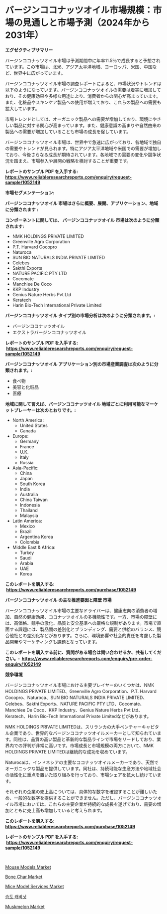 <p><h1>バージンココナッツオイル市場規模：市場の見通しと市場予測（2024年から2031年）</h1></p><p><strong>エグゼクティブサマリー</strong></p>
<p><p>バージンココナッツオイル市場は予測期間中に年率11.5％で成長すると予想されています。この市場は、北米、アジア太平洋地域、ヨーロッパ、米国、中国など、世界中に広がっています。</p><p>バージンココナッツオイル市場の調査レポートによると、市場状況やトレンドは以下のようになっています。バージンココナッツオイルの需要は着実に増加しており、その健康効果や多様な用途により、消費者からの関心が高まっています。また、化粧品やスキンケア製品への使用が増えており、これらの製品への需要も拡大しています。</p><p>市場トレンドとしては、オーガニック製品への需要が増加しており、環境にやさしい製品に対する関心が高まっています。また、健康意識の高まりや自然由来の製品への需要が増加していることも市場の成長を促しています。</p><p>バージンココナッツオイル市場は、世界中で急速に広がっており、各地域で独自の需要やトレンドが見られます。特にアジア太平洋地域や米国での需要が増加しており、今後さらなる成長が期待されています。各地域での需要の変化や競争状況を踏まえ、市場参入や展開の戦略を検討することが重要です。</p></p>
<p><strong>レポートのサンプル PDF を入手する: <a href="https://www.reliableresearchreports.com/enquiry/request-sample/1052149">https://www.reliableresearchreports.com/enquiry/request-sample/1052149</a></strong></p>
<p><strong>市場セグメンテーション:</strong></p>
<p><strong> バージンココナッツオイル 市場はさらに概要、展開、アプリケーション、地域に分類されます :</strong></p>
<p><strong>コンポーネントに関しては、 バージンココナッツオイル 市場は次のように分類されます: &nbsp;</strong></p>
<p><ul><li>NMK HOLDINGS PRIVATE LIMITED</li><li>Greenville Agro Corporation</li><li>P.T. Harvard Cocopro</li><li>Naturoca</li><li>SUN BIO NATURALS INDIA PRIVATE LIMITED</li><li>Celebes</li><li>Sakthi Exports</li><li>NATURE PACIFIC PTY LTD</li><li>Cocomate</li><li>Manchiee De Coco</li><li>KKP Industry</li><li>Genius Nature Herbs Pvt Ltd</li><li>Keratech</li><li>Harin Bio-Tech International Private Limited</li></ul></p>
<p><strong> バージンココナッツオイル タイプ別の市場分析は次のように分類されます。:</strong></p>
<p><ul><li>バージンココナッツオイル</li><li>エクストラバージンココナッツオイル</li></ul></p>
<p><strong>レポートのサンプル PDF を入手する: &nbsp;<a href="https://www.reliableresearchreports.com/enquiry/request-sample/1052149">https://www.reliableresearchreports.com/enquiry/request-sample/1052149</a></strong></p>
<p><strong> バージンココナッツオイル アプリケーション別の市場産業調査は次のように分類されます。:</strong></p>
<p><ul><li>食べ物</li><li>美容と化粧品</li><li>医療</li></ul></p>
<p><strong>地域に関して言えば、バージンココナッツオイル 地域ごとに利用可能なマーケットプレーヤーは次のとおりです。:</strong></p>
<p><ul>
    <li>
        North America:
        <ul>
            <li>United States</li>
            <li>Canada</li>
        </ul>
    </li>
    <li>
        Europe:
        <ul>
            <li>Germany</li>
            <li>France</li>
            <li>U.K.</li>
            <li>Italy</li>
            <li>Russia</li>
        </ul>
    </li>
    <li>
        Asia-Pacific:
        <ul>
            <li>China</li>
            <li>Japan</li>
            <li>South Korea</li>
            <li>India</li>
            <li>Australia</li>
            <li>China Taiwan</li>
            <li>Indonesia</li>
            <li>Thailand</li>
            <li>Malaysia</li>
        </ul>
    </li>
    <li>
        Latin America:
        <ul>
            <li>Mexico</li>
            <li>Brazil</li>
            <li>Argentina Korea</li>
            <li>Colombia</li>
        </ul>
    </li>
    <li>
        Middle East & Africa:
        <ul>
            <li>Turkey</li>
            <li>Saudi</li>
            <li>Arabia</li>
            <li>UAE</li>
            <li>Korea</li>
        </ul>
    </li>
    </ul></p>
<p><strong>このレポートを購入する: &nbsp;<a href="https://www.reliableresearchreports.com/purchase/1052149">https://www.reliableresearchreports.com/purchase/1052149</a></strong></p>
<p><strong>バージンココナッツオイル の主な推進要因と障壁 市場</strong></p>
<p><p>バージンココナッツオイル市場の主要なドライバーは、健康志向の消費者の増加、自然の健康効果、ココナッツオイルの多機能性です。一方、市場の障壁には、高価格、競争の激化、品質と安全基準への厳格な規制があります。市場で直面する課題には、製品間の差別化とブランディング、需要と供給のバランス、競合他社との差別化などがあります。さらに、環境影響や社会的責任を考慮した製品開発やマーケティングも課題となっています。</p></p>
<p><strong>このレポートを購入する前に、質問がある場合は問い合わせるか、共有してください。:&nbsp; <a href="https://www.reliableresearchreports.com/enquiry/pre-order-enquiry/1052149">https://www.reliableresearchreports.com/enquiry/pre-order-enquiry/1052149</a></strong></p>
<p><strong>競争環境</strong></p>
<p><p>バージンココナッツオイル市場における主要プレイヤーのいくつかは、NMK HOLDINGS PRIVATE LIMITED、Greenville Agro Corporation、P.T. Harvard Cocopro、Naturoca、SUN BIO NATURALS INDIA PRIVATE LIMITED、Celebes、Sakthi Exports、NATURE PACIFIC PTY LTD、Cocomate、Manchiee De Coco、KKP Industry、Genius Nature Herbs Pvt Ltd、Keratech、Harin Bio-Tech International Private Limitedなどがあります。</p><p>NMK HOLDINGS PRIVATE LIMITEDは、スリランカの大手ベンチャーキャピタル企業であり、世界的なバージンココナッツオイルメーカーとして知られています。同社は、品質の高い製品と革新的な製品ラインで市場をリードしており、業界内での評判が非常に高いです。市場成長と市場規模の両方において、NMK HOLDINGS PRIVATE LIMITEDは継続的な成功を収めています。</p><p>Naturocaは、インドネシアの主要なココナッツオイルメーカーであり、天然でオーガニックな製品を提供しています。同社は、持続可能な生産方法や地域社会の活性化に重点を置いた取り組みを行っており、市場シェアを拡大し続けています。</p><p>それぞれの企業の売上高については、具体的な数字を確認することが難しいため、一般的な数字を提供することができません。ただし、バージンココナッツオイル市場においては、これらの主要企業が持続的な成長を遂げており、需要の増加とともに売上高も増加していると考えられます。</p></p>
<p><strong>このレポートを購入する: &nbsp; <a href="https://www.reliableresearchreports.com/purchase/1052149">https://www.reliableresearchreports.com/purchase/1052149</a></strong></p>
<p><strong>レポートのサンプル PDF を入手する: &nbsp;<a href="https://www.reliableresearchreports.com/enquiry/request-sample/1052149">https://www.reliableresearchreports.com/enquiry/request-sample/1052149</a></strong><strong></strong></p>
<p>&nbsp;</p>
<p><p><a href="https://issuu.com/reportprime-2/docs/mouse-models-market-size-2030.pptx">Mouse Models Market</a></p><p><a href="https://github.com/gulaimolin/Market-Research-Report-List-3/blob/main/bone-char-market.md">Bone Char Market</a></p><p><a href="https://issuu.com/reportprime-2/docs/mice-model-services-market-size-2030.pptx">Mice Model Services Market</a></p><p><a href="https://github.com/vs019sa3m8x/Market-Research-Report-List-1/blob/main/6935260189627.md">습도 캐비닛</a></p><p><a href="https://meowing-canidae-761.notion.site/Muskmelon-Market-Research-Report-Reveals-The-Latest-Trends-And-Opportunities-of-this-Market-for-Peri-3f86782686704ab6aab94593efaa188f">Muskmelon Market</a></p></p>